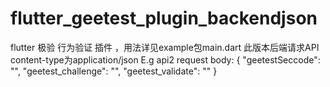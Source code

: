 # flutter_geetest_plugin_backendjson

flutter 极验 行为验证 插件 ，用法详见example包main.dart
此版本后端请求API content-type为application/json
E.g 
 api2 request body:
 {
	"geetestSeccode": "",
	"geetest_challenge": "",
	"geetest_validate": ""
 }